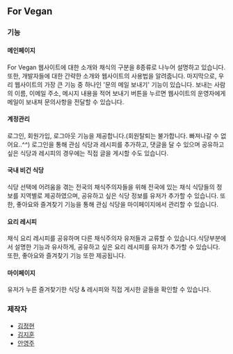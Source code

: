 ## For Vegan

### 기능
#### 메인페이지
For Vegan 웹사이트에 대한 소개와 채식의 구분을 8종류로 나누어 설명하고 있습니다. 또한, 개발자들에 대한 간략한 소개와 웹사이트의 사용법을 알려줍니다.
마지막으로, 우리 웹사이트의 가장 큰 기능 중 하나인 '문의 메일 보내기' 기능이 있습니다.
보내는 사람의 이름, 이메일 주소, 메시지 내용을 적어 보내기 버튼을 누르면 웹사이트의 운영자에게 메일이 보내져 문의사항을 전달할 수 있습니다.

#### 계정관리
로그인, 회원가입, 로그아웃 기능을 제공합니다.(회원탈퇴는 불가합니다. 빠져나갈 수 없어요..^^)
로그인을 통해 관심 식당과 레시피를 추가하고, 댓글을 달 수 있으며 공유하고 싶은 식당과 레시피의 경우에는 직접 글을 게시할 수도 있습니다.

#### 국내 비건 식당
식당 선택에 어려움을 겪는 전국의 채식주의자들을 위해 전국에 있는 채식 식당들의 정보를 지역별로 제공하였으며, 공유하고 싶은 식당 정보를 유저가 추가할 수 있습니다.
또한, 좋아요와 즐겨찾기 기능을 통해 관심 식당을 마이페이지에서 관리할 수 있습니다.

#### 요리 레시피
채식 요리 레시피를 공유하며 다른 채식주의자 유저들과 교류할 수 있습니다.식당부분에서 설명한 기능과 유사하게, 공유하고 싶은 요리 레시피를 유저가 추가할 수 있습니다.
또한, 좋아요와 즐겨찾기 기능 또한 제공됩니다.

#### 마이페이지
유저가 누른 즐겨찾기한 식당 & 레시피와 직접 게시한 글들을 확인할 수 있습니다.

### 제작자
- [김정현](https://github.com/Jeonghyun109)
- [김지훈](https://github.com/jihun1998)
- [안영주](https://github.com/dudwn1814)
